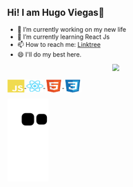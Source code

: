 ## Hi! I am Hugo Viegas👋

- 🔭 I’m currently working on my new life
- 🌱 I’m currently learning React Js
- 📫 How to reach me: <a href="https://linktr.ee/hviegas">Linktree<a/>
- 😄 I'll do my best here.

<div align="center">
  <a href="https://github.com/hugoviegas">
  
  <img height="160em" src="https://github-readme-stats.vercel.app/api/top-langs/?username=hugoviegas&layout=compact&langs_count=7&theme=dracula"/>
</div>

<div style="display: inline_block"><br>
  <img align="center" alt="Hugo-Js" height="30" width="40" src="https://raw.githubusercontent.com/devicons/devicon/master/icons/javascript/javascript-plain.svg">
  <img align="center" alt="Hugo-React" height="30" width="40" src="https://raw.githubusercontent.com/devicons/devicon/master/icons/react/react-original.svg">
  <img align="center" alt="Hugo-HTML" height="30" width="40" src="https://raw.githubusercontent.com/devicons/devicon/master/icons/html5/html5-original.svg">
  <img align="center" alt="Hugo-CSS" height="30" width="40" src="https://raw.githubusercontent.com/devicons/devicon/master/icons/css3/css3-original.svg">
</div>

![Snake animation](https://github.com/hugoviegas/hugoviegas/blob/output/github-contribution-grid-snake.svg)

